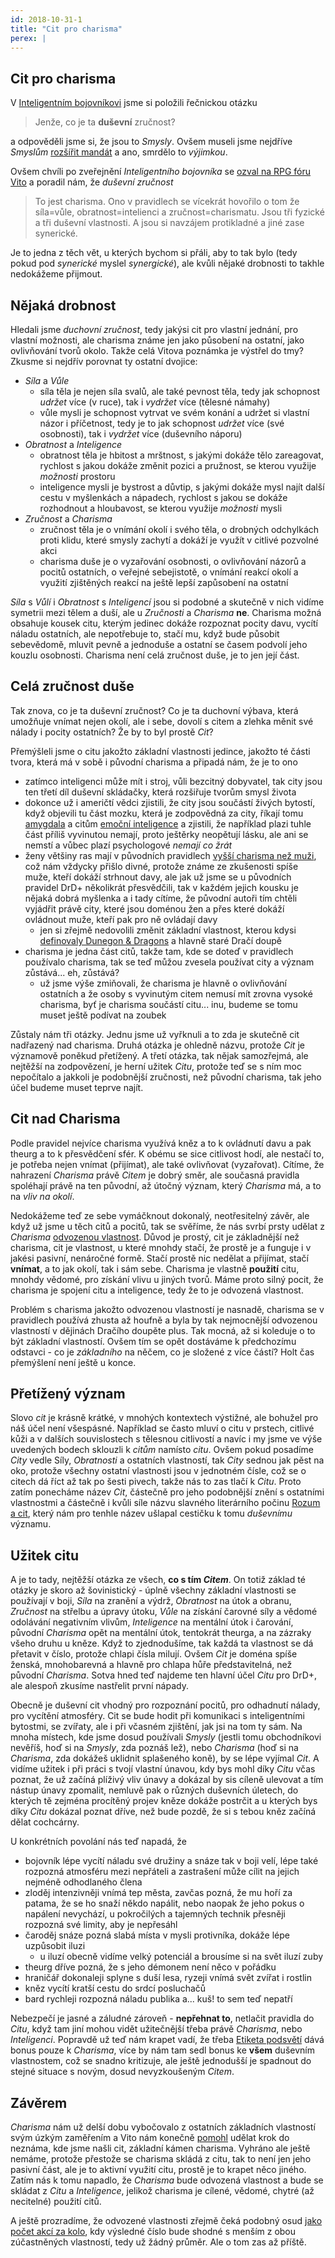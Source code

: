 ```yaml
---
id: 2018-10-31-1
title: "Cit pro charisma"
perex: |
---
```


## Cit pro charisma

V [Inteligentním bojovníkovi](2018-10-10-inteligentni_bojovnik.md#Zručný_přesun_bodů_Boje) jsme si položili řečnickou otázku

> Jenže, co je ta **duševní** zručnost?

a odpověděli jsme si, že jsou to *Smysly*. Ovšem museli jsme nejdříve *Smyslům* [rozšířit mandát](2018-10-10-inteligentni_bojovnik.md#Smyslný_boj) a ano, smrdělo to *výjimkou*.

Ovšem chvíli po zveřejnění *Inteligentního bojovníka* se [ozval na RPG fóru Vito](https://rpgforum.cz/forum/viewtopic.php?f=238&t=15032&start=60#p544969) a poradil nám, že *duševní zručnost*

> To jest charisma. Ono v pravidlech se vícekrát hovořilo o tom že síla=vůle, obratnost=intelienci a zručnost=charismatu. Jsou tři fyzické a tři duševní vlastnosti. A jsou si navzájem protikladné a jiné zase synerické.

Je to jedna z těch vět, u kterých bychom si přáli, aby to tak bylo (tedy pokud pod *synerické* myslel *synergické*), ale kvůli nějaké drobnosti to takhle nedokážeme přijmout.

## Nějaká drobnost

Hledali jsme *duchovní zručnost*, tedy jakýsi cit pro vlastní jednání, pro vlastní možnosti, ale charisma známe jen jako působení na ostatní, jako ovlivňování tvorů okolo. Takže celá Vitova poznámka je výstřel do tmy? Zkusme si nejdřív porovnat ty ostatní dvojice:

- *Síla* a *Vůle*
    - síla těla je nejen síla svalů, ale také pevnost těla, tedy jak schopnost *udržet* více (v ruce), tak i *vydržet* více (tělesné námahy)
    - vůle mysli je schopnost vytrvat ve svém konání a udržet si vlastní názor i příčetnost, tedy je to jak schopnost *udržet* více (své osobnosti), tak i *vydržet* více (duševního náporu) 
- *Obratnost* a *Inteligence*
    - obratnost těla je hbitost a mrštnost, s jakými dokáže tělo zareagovat, rychlost s jakou dokáže změnit pozici a pružnost, se kterou využije *možnosti* prostoru
    - inteligence mysli je bystrost a důvtip, s jakými dokáže mysl najít další cestu v myšlenkách a nápadech, rychlost s jakou se dokáže rozhodnout a hloubavost, se kterou využije *možnosti* mysli
- *Zručnost* a *Charisma*
    - zručnost těla je o vnímání okolí i svého těla, o drobných odchylkách proti klidu, které smysly zachytí a dokáží je využít v citlivé pozvolné akci
    - charisma duše je o vyzařování osobnosti, o ovlivňování názorů a pocitů ostatních, o veřejné sebejistotě, o vnímání reakcí okolí a využití zjištěných reakcí na ještě lepší zapůsobení na ostatní

*Síla* s *Vůlí* i *Obratnost* s *Inteligencí* jsou si podobné a skutečně v nich vidíme symetrii mezi tělem a duší, ale u *Zručnosti* a *Charisma* **ne**. Charisma možná obsahuje kousek citu, kterým jedinec dokáže rozpoznat pocity davu, vycítí náladu ostatních, ale nepotřebuje to, stačí mu, když bude působit sebevědomě, mluvit pevně a jednoduše a ostatní se časem podvolí jeho kouzlu osobnosti. Charisma není celá zručnost duše, je to jen její část.

## Celá zručnost duše

Tak znova, co je ta duševní zručnost? Co je ta duchovní výbava, která umožňuje vnímat nejen okolí, ale i sebe, dovolí s citem a zlehka měnit své nálady i pocity ostatních? Že by to byl prostě *Cit*?

Přemýšleli jsme o citu jakožto základní vlastnosti jedince, jakožto té části tvora, která má v sobě i původní charisma a připadá nám, že je to ono

- zatímco inteligenci může mít i stroj, vůli bezcitný dobyvatel, tak city jsou ten třetí díl duševní skládačky, která rozšiřuje tvorům smysl života
- dokonce už i američtí vědci zjistili, že city jsou součástí živých bytostí, když objevili tu část mozku, která je zodpovědná za city, říkají tomu [amygdala](http://brainmadesimple.com/amygdala.html) a citům [emoční inteligence](https://www.forbes.cz/18-znameni-ze-mate-vysokou-emocni-inteligenci-a-proc-je-to-dobre/) a zjistili, že například plazi tuhle část příliš vyvinutou nemají, proto ještěrky neopětují lásku, ale ani se nemstí a vůbec plazí psychologové *nemají co žrát*
- ženy většiny ras mají v původních pravidlech [vyšší charisma než muži](https://pph.drdplus.info/?trial=1#tabulka_pohlavi), což nám vždycky přišlo divné, protože známe ze zkušenosti spíše muže, kteří dokáží strhnout davy, ale jak už jsme se u původních pravidel DrD+ několikrát přesvědčili, tak v každém jejich kousku je nějaká dobrá myšlenka a i tady cítíme, že původní autoři tím chtěli vyjádřit právě city, které jsou doménou žen a přes které dokáží ovládnout muže, kteří pak pro ně ovládají davy
    - jen si zřejmě nedovolili změnit základní vlastnost, kterou kdysi [definovaly Dunegon & Dragons](https://en.wikipedia.org/wiki/Dungeons_%26_Dragons_gameplay#Ability_scores) a hlavně staré Dračí doupě
- charisma je jedna část citů, takže tam, kde se doteď v pravidlech používalo charisma, tak se teď můžou zvesela používat city a význam zůstává... eh, zůstává?
    - už jsme výše zmiňovali, že charisma je hlavně o ovlivňování ostatních a že osoby s vyvinutým citem nemusí mít zrovna vysoké charisma, byť je charisma součástí citu... inu, budeme se tomu muset ještě podívat na zoubek

Zůstaly nám tři otázky. Jednu jsme už vyřknuli a to zda je skutečně cit nadřazený nad charisma. Druhá otázka je ohledně názvu, protože *Cit* je významově poněkud přetížený. A třetí otázka, tak nějak samozřejmá, ale nejtěžší na zodpovězení, je herní užitek *Citu*, protože teď se s ním moc nepočítalo a jakkoli je podobnější zručnosti, než původní charisma, tak jeho účel budeme muset teprve najít.

## Cit nad Charisma

Podle pravidel nejvíce charisma využívá kněz a to k ovládnutí davu a pak theurg a to k přesvědčení sfér. K obému se sice citlivost hodí, ale nestačí to, je potřeba nejen vnímat (přijímat), ale také ovlivňovat (vyzařovat). Cítíme, že nahrazení *Charisma* právě *Citem* je dobrý směr, ale současná pravidla spoléhají právě na ten původní, až útočný význam, který *Charisma* má, a to na *vliv na okolí*.

Nedokážeme teď ze sebe vymáčknout dokonalý, neotřesitelný závěr, ale když už jsme u těch citů a pocitů, tak se svěříme, že nás svrbí prsty udělat z *Charisma* [odvozenou vlastnost](https://pph.drdplus.info/?trial=1#odvozene_vlastnosti). Důvod je prostý, cit je základnější než charisma, cit je vlastnost, u které mnohdy stačí, že prostě je a funguje i v jakési pasivní, nenáročné formě. Stačí prostě nic nedělat a přijímat, stačí **vnímat**, a to jak okolí, tak i sám sebe. Charisma je vlastně **použití** citu, mnohdy vědomé, pro získání vlivu u jiných tvorů. Máme proto silný pocit, že charisma je spojení citu a inteligence, tedy že to je odvozená vlastnost.

Problém s charisma jakožto odvozenou vlastností je nasnadě, charisma se v pravidlech používá zhusta až houfně a byla by tak nejmocnější odvozenou vlastností v dějinách Dračího doupěte plus. Tak mocná, až si koleduje o to být základní vlastností. Ovšem tím se opět dostáváme k předchozímu odstavci - co je *základního* na něčem, co je složené z více částí? Holt čas přemýšlení není ještě u konce.

## Přetížený význam

Slovo *cit* je krásně krátké, v mnohých kontextech výstižné, ale bohužel pro náš účel není všespásné. Například se často mluví o citu v prstech, citlivé kůži a v dalších souvislostech s tělesnou citlivostí a navíc i my jsme ve výše uvedených bodech sklouzli k *citům* namísto *citu*. Ovšem pokud posadíme *City* vedle Síly, *Obratnosti* a ostatních vlastností, tak *City* sednou jak pěst na oko, protože všechny ostatní vlastnosti jsou v jednotném čísle, což se o citech dá říct až tak po šesti pivech, takže nás to zas tlačí k *Citu*.
Proto zatím ponecháme název *Cit*, částečně pro jeho podobnější znění s ostatními vlastnostmi a částečně i kvůli síle názvu slavného literárního počinu [Rozum a cit](https://cs.wikipedia.org/wiki/Rozum_a_cit), který nám pro tenhle název ušlapal cestičku k tomu *duševnímu* významu.

## Užitek citu

A je to tady, nejtěžší otázka ze všech, **co s tím *Citem***. On totiž základ té otázky je skoro až šovinistický - úplně všechny základní vlastnosti se používají v boji, *Síla* na zranění a výdrž, *Obratnost* na útok a obranu, *Zručnost* na střelbu a úpravy útoku, *Vůle* na získání čarovné síly a vědomé odolávání negativním vlivům, *Inteligence* na mentální útok i čarování, původní *Charisma* opět na mentální útok, tentokrát theurga, a na zázraky všeho druhu u kněze. Když to zjednodušíme, tak každá ta vlastnost se dá přetavit v číslo, protože chlapi čísla milují. Ovšem *Cit* je doména spíše ženská, mnohobarevná a hlavně pro chlapa hůře představitelná, než původní *Charisma*.
Sotva hned teď najdeme ten hlavní účel *Citu* pro DrD+, ale alespoň zkusíme nastřelit první nápady.

Obecně je duševní cit vhodný pro rozpoznání pocitů, pro odhadnutí nálady, pro vycítění atmosféry. Cit se bude hodit při komunikaci s inteligentními bytostmi, se zvířaty, ale i při včasném zjištění, jak jsi na tom ty sám. Na mnoha místech, kde jsme dosud používali *Smysly* (jestli tomu obchodníkovi nevěříš, hoď si na *Smysly*, zda poznáš lež), nebo *Charisma* (hoď si na *Charisma*, zda dokážeš uklidnit splašeného koně), by se lépe vyjímal *Cit*. A vidíme užitek i při práci s tvojí vlastní únavou, kdy bys mohl díky *Citu* včas poznat, že už začíná plíživý vliv únavy a dokázal by sis cíleně ulevovat a tím nástup únavy zpomalit, nemluvě pak o různých duševních úletech, do kterých tě zejména procítěný projev kněze dokáže postrčit a u kterých bys díky *Citu* dokázal poznat dříve, než bude pozdě, že si s tebou kněz začíná dělat cochcárny.

U konkrétních povolání nás teď napadá, že

- bojovník lépe vycítí náladu své družiny a snáze tak v boji velí, lépe také rozpozná atmosféru mezi nepřáteli a zastrašení může cílit na jejich nejméně odhodlaného člena
- zloděj intenzivněji vnímá tep města, zavčas pozná, že mu hoří za patama, že se ho snaží někdo napálit, nebo naopak že jeho pokus o napálení nevychází, u pokročilých a tajemných technik přesněji rozpozná své limity, aby je nepřesáhl
- čaroděj snáze pozná slabá místa v mysli protivníka, dokáže lépe uzpůsobit iluzi
    - u iluzí obecně vidíme velký potenciál a brousíme si na svět iluzí zuby
- theurg dříve pozná, že s jeho démonem není něco v pořádku
- hraničář dokonaleji splyne s duší lesa, ryzeji vnímá svět zvířat i rostlin
- kněz vycítí kratší cestu do srdcí posluchačů
- bard rychleji rozpozná náladu publika a... kuš! to sem teď nepatří

Nebezpečí je jasné a záludné zároveň - **nepřehnat to**, netlačit pravidla do *Citu*, když tam jiní mohou vidět užitečnější třeba právě *Charisma*, nebo *Inteligenci*. Popravdě už teď nám krapet vadí, že třeba [Etiketa podsvětí](https://pph.drdplus.info/?trial=1#etiketa_podsveti) dává bonus pouze k *Charisma*, více by nám tam sedl bonus ke **všem** duševním vlastnostem, což se snadno kritizuje, ale ještě jednodušší je spadnout do stejné situace s novým, dosud nevyzkoušeným *Citem*. 

## Závěrem

*Charisma* nám už delší dobu vybočovalo z ostatních základních vlastností svým úzkým zaměřením a Vito nám konečně [pomohl](https://rpgforum.cz/forum/viewtopic.php?f=238&t=15032&start=60#p544969) udělat krok do neznáma, kde jsme našli cit, základní kámen charisma. Vyhráno ale ještě nemáme, protože přestože se charisma skládá z citu, tak to není jen jeho pasivní část, ale je to aktivní využití citu, prostě je to krapet něco jiného. Zatím nás k tomu napadlo, že *Charisma* bude odvozená vlastnost a bude se skládat z *Citu* a *Inteligence*, jelikož charisma je cílené, vědomé, chytré (až necitelné) použití citů.

A ještě prozradíme, že odvozené vlastnosti zřejmě čeká podobný osud [jako počet akcí za kolo](2018-10-29-minuta_inteligence.md#Baba_minuta), kdy výsledné číslo bude shodné s menším z obou zúčastněných vlastností, tedy už žádný průměr. Ale o tom zas až příště.

